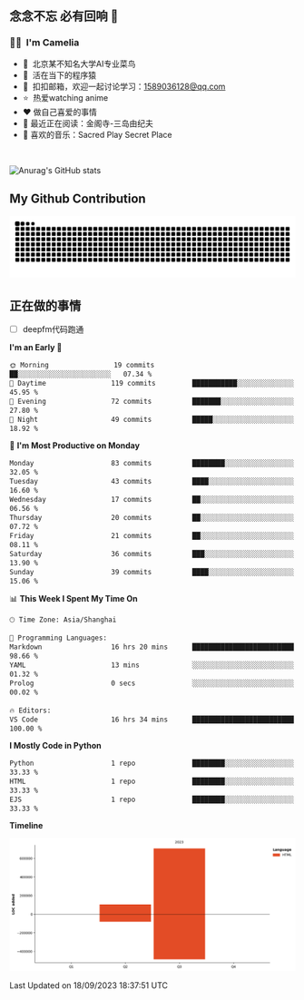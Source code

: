 ## 念念不忘 必有回响  👋
### 👨‍🔧&nbsp;&nbsp;I'm Camelia
- 🏢&nbsp;&nbsp;北京某不知名大学AI专业菜鸟
- 🦍&nbsp;&nbsp;活在当下的程序猿
- 💬&nbsp;&nbsp;扣扣邮箱，欢迎一起讨论学习：1589036128@qq.com
- ⭐️&nbsp;&nbsp;热爱watching anime
- ❤️ 做自己喜爱的事情
- 📖 最近正在阅读：金阁寺-三岛由纪夫
- 🎵 喜欢的音乐：Sacred Play Secret Place

<br>

![Anurag's GitHub stats](https://github-readme-stats.vercel.app/api?username=abinzzz&count_private=true&show_icons=true&theme=tokyonight)


## My Github Contribution
![](https://github.com/abinzzz/abinzzz/blob/output/github-contribution-grid-snake.svg)

## 正在做的事情
- [ ] deepfm代码跑通
<!--START_SECTION:waka-->
**I'm an Early 🐤** 

```text
🌞 Morning                19 commits          ██░░░░░░░░░░░░░░░░░░░░░░░   07.34 % 
🌆 Daytime                119 commits         ███████████░░░░░░░░░░░░░░   45.95 % 
🌃 Evening                72 commits          ███████░░░░░░░░░░░░░░░░░░   27.80 % 
🌙 Night                  49 commits          █████░░░░░░░░░░░░░░░░░░░░   18.92 % 
```
📅 **I'm Most Productive on Monday** 

```text
Monday                   83 commits          ████████░░░░░░░░░░░░░░░░░   32.05 % 
Tuesday                  43 commits          ████░░░░░░░░░░░░░░░░░░░░░   16.60 % 
Wednesday                17 commits          ██░░░░░░░░░░░░░░░░░░░░░░░   06.56 % 
Thursday                 20 commits          ██░░░░░░░░░░░░░░░░░░░░░░░   07.72 % 
Friday                   21 commits          ██░░░░░░░░░░░░░░░░░░░░░░░   08.11 % 
Saturday                 36 commits          ███░░░░░░░░░░░░░░░░░░░░░░   13.90 % 
Sunday                   39 commits          ████░░░░░░░░░░░░░░░░░░░░░   15.06 % 
```


📊 **This Week I Spent My Time On** 

```text
🕑︎ Time Zone: Asia/Shanghai

💬 Programming Languages: 
Markdown                 16 hrs 20 mins      █████████████████████████   98.66 % 
YAML                     13 mins             ░░░░░░░░░░░░░░░░░░░░░░░░░   01.32 % 
Prolog                   0 secs              ░░░░░░░░░░░░░░░░░░░░░░░░░   00.02 % 

🔥 Editors: 
VS Code                  16 hrs 34 mins      █████████████████████████   100.00 % 
```

**I Mostly Code in Python** 

```text
Python                   1 repo              ████████░░░░░░░░░░░░░░░░░   33.33 % 
HTML                     1 repo              ████████░░░░░░░░░░░░░░░░░   33.33 % 
EJS                      1 repo              ████████░░░░░░░░░░░░░░░░░   33.33 % 
```



**Timeline**

![Lines of Code chart](https://raw.githubusercontent.com/abinzzz/abinzzz/main/assets/bar_graph.png)


 Last Updated on 18/09/2023 18:37:51 UTC
<!--END_SECTION:waka-->


